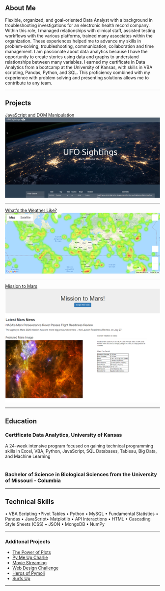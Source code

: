 ## About Me
Flexible, organized, and goal-oriented Data Analyst with a background in troubleshooting investigations for an electronic health record company.  Within this role, I managed relationships with clinical staff, assisted testing workflows with the various platforms, trained many associates within the organization.  These experiences helped me to advance my skills in problem-solving, troubleshooting, communication, collaboration and time management. 
I am passionate about data analytics because I have the opportunity to create stories using data and graphs to understand relationships between many variables. I earned my certificate in Data Analytics from a bootcamp at the University of Kansas, with skills in VBA scripting, Pandas, Python, and SQL.  This proficiency combined with my experience with problem solving and presenting solutions allows me to contribute to any team.

---

## Projects 

[JavaScript and DOM Manipulation](https://github.com/tchhabs/javascript-challenge)
<img src="images/UFO.png?raw=true"/>

---
[What's the Weather Like?](https://github.com/tchhabs/What-is-the-Weather-Like)
<img src="images/heatmap.png?raw=true"/>

---
[Mission to Mars](https://github.com/tchhabs/Mission-to-Mars)
<img src="images/Mars image.png?raw=true"/>

---

## Education
### Certificate Data Analytics, University of Kansas
A 24-week intensive program focused on gaining technical programming skills in Excel, VBA, Python, JavaScript, SQL Databases, Tableau, Big Data, and Machine Learning
<br><br>

### Bachelor of Science in Biological Sciences from the University of Missouri - Columbia

---

## Technical Skills
• VBA Scripting •Pivot Tables • Python • MySQL • Fundamental Statistics • Pandas • JavaScript• Matplotlib • API Interactions • HTML • Cascading Style Sheets (CSS) • JSON • MongoDB • NumPy

---

### Additonal Projects

- [The Power of Plots](https://github.com/tchhabs/The-Power-of-Plots )
- [Py Me Up Charlie](https://github.com/tchhabs/Py-Me-Up-Charlie)
- [Movie Streaming](https://github.com/tchhabs/Movie-Streaming)
- [Web Design Challenge](https://github.com/tchhabs/Web-Design-Challenge)
- [Heros of Pymoli](https://github.com/tchhabs/Heroes-of-Pymoli)
- [Surfs Up](https://github.com/tchhabs/Surfs-Up)

---




